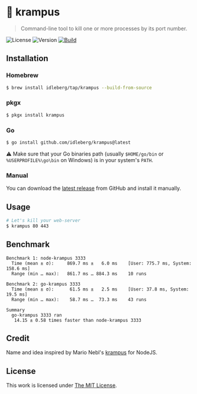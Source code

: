 # :japanese_ogre: krampus

> Command-line tool to kill one or more processes by its port number.

![License](https://img.shields.io/github/license/idleberg/krampus?style=for-the-badge)
![Version](https://img.shields.io/github/v/release/idleberg/krampus?sort=semver&style=for-the-badge)
[![Build](https://img.shields.io/github/actions/workflow/status/idleberg/node-dent/default.yml?style=for-the-badge)](https://github.com/idleberg/krampus/actions)

## Installation

### Homebrew

```sh
$ brew install idleberg/tap/krampus --build-from-source
```

### pkgx

```sh
$ pkgx install krampus
```

### Go

```sh
$ go install github.com/idleberg/krampus@latest
```

:warning: Make sure that your Go binaries path (usually `$HOME/go/bin` or `%USERPROFILE%\go\bin` on Windows) is in your system's `PATH`.

### Manual

You can download the [latest release](https://github.com/idleberg/krampus/releases/) from GitHub and install it manually.

## Usage

```sh
# Let's kill your web-server
$ krampus 80 443
```

## Benchmark

```
Benchmark 1: node-krampus 3333
  Time (mean ± σ):     869.7 ms ±   6.0 ms    [User: 775.7 ms, System: 158.6 ms]
  Range (min … max):   861.7 ms … 884.3 ms    10 runs
 
Benchmark 2: go-krampus 3333
  Time (mean ± σ):      61.5 ms ±   2.5 ms    [User: 37.8 ms, System: 19.5 ms]
  Range (min … max):    58.7 ms …  73.3 ms    43 runs
 
Summary
  go-krampus 3333 ran
   14.15 ± 0.58 times faster than node-krampus 3333
```

## Credit

Name and idea inspired by Mario Nebl's [krampus](https://www.npmjs.com/package/krampus) for NodeJS.

## License

This work is licensed under [The MIT License](LICENSE).
  

